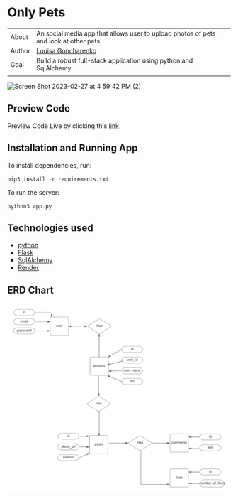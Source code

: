 # Only Pets

|       |                                                                                                                                                                                                     |
| ----- | --------------------------------------------------------------------------------------------------------------------------------------------------------------------------------------------------- |
| About | An social media app that allows user to upload photos of pets and look at other pets                                                                            |
| Author  | [Louisa Goncharenko](https://github.com/lougoncharenko) |
| Goal  | Build a robust full-stack application using python and SqlAlchemy                                                                                            |
|       |                                                                                                                                                                                                     |

<img width="1088" alt="Screen Shot 2023-02-27 at 4 59 42 PM (2)" src="https://user-images.githubusercontent.com/93098869/221697498-8c60ea35-c85e-4545-a4d8-4e54229bb999.png">

## Preview Code
Preview Code Live by clicking this [link](https://only-pets.onrender.com)


## Installation and Running App 

To install dependencies, run:

```
pip3 install -r requirements.txt
```

To run the server:

```
python3 app.py
```


## Technologies used
- [python](https://www.python.org)
- [Flask](https://flask.palletsprojects.com/en/2.2.x/)
- [SqlAlchemy](https://www.sqlalchemy.org)
- [Render](https://render.com)


## ERD Chart
<div align="center">

<img width="911" alt="ERD chart" src="assets/only_pets.png">

</div>
